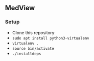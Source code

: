 ## MedView

### Setup
 - Clone this repository
 - `sudo apt install python3-virtualenv`
 - `virtualenv .`
 - `source bin/activate`
 - `./installdeps`

